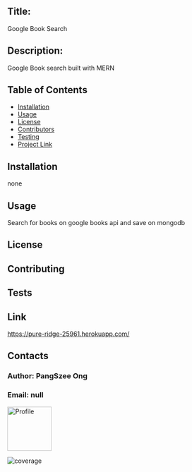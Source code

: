 
## Title: 
Google Book Search

## Description:
Google Book search built with MERN

## Table of Contents

- [Installation](#installation)
- [Usage](#usage)
- [License](#license)
- [Contributors](#contributing)
- [Testing](#tests)
- [Project Link](#link)

## Installation
none
## Usage
Search for books on google books api and save on mongodb
## License

## Contributing

## Tests

## Link
https://pure-ridge-25961.herokuapp.com/

## Contacts
### Author: PangSzee Ong
### Email: null
<img src = "https://avatars1.githubusercontent.com/u/59127638?v=4" alt="Profile" width="100"/>

![coverage](https://img.shields.io/static/v1?label=hireable&message=null&color=<brightgreen>)
